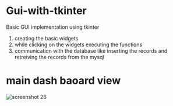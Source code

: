 # Gui-with-tkinter
Basic GUI implementation using tkinter  
1. creating the basic widgets
2. while clicking on the widgets executing the functions 
3. communication with the database like inserting the records and retreiving the records from the mysql
# main dash baoard view
![screenshot 26](https://user-images.githubusercontent.com/24164028/43304115-6388b566-9190-11e8-8342-682c7a4322b1.png)

